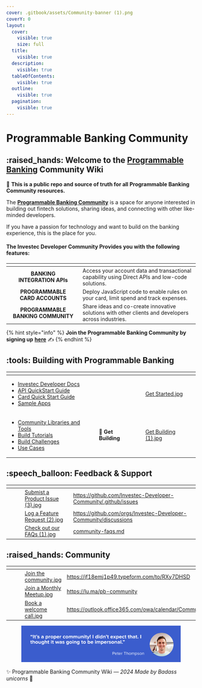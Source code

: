 ```yaml
---
cover: .gitbook/assets/Community-banner (1).png
coverY: 0
layout:
  cover:
    visible: true
    size: full
  title:
    visible: true
  description:
    visible: true
  tableOfContents:
    visible: true
  outline:
    visible: true
  pagination:
    visible: true
---
```


# Programmable Banking Community

## :raised\_hands: **Welcome to the** [**Programmable Banking**](https://www.investec.com/en\_za/banking/tech-professionals/programmable-banking.html) **Community Wiki**

:book: **This is a public repo and source of truth for all Programmable Banking Community resources.**

The [**Programmable Banking Community**](https://developer.investec.com/za/community) is a space for anyone interested in building out fintech solutions, sharing ideas, and connecting with other like-minded developers.

If you have a passion for technology and want to build on the banking experience, this is the place for you.

#### **The Investec Developer Community Provides you with the following features:**

<table data-view="cards"><thead><tr><th align="center"></th><th></th></tr></thead><tbody><tr><td align="center"><strong>BANKING</strong><br><strong>INTEGRATION APIs</strong></td><td>Access your account data and transactional capability using Direct APIs and low-code solutions.</td></tr><tr><td align="center"><strong>PROGRAMMABLE</strong><br><strong>CARD ACCOUNTS</strong></td><td>Deploy JavaScript code to enable rules on your card, limit spend and track expenses.</td></tr><tr><td align="center"><strong>PROGRAMMABLE BANKING COMMUNITY</strong></td><td>Share ideas and co-create innovative solutions with other clients and developers across industries.</td></tr></tbody></table>

{% hint style="info" %}
**Join the Programmable Banking Community by signing up** [**here**](https://jf18emj1p49.typeform.com/to/RXy7DHSD) ✍️
{% endhint %}

## :tools: Building with Programmable Banking

<table data-card-size="large" data-view="cards"><thead><tr><th></th><th data-hidden></th><th data-hidden></th><th data-hidden data-card-cover data-type="files"></th></tr></thead><tbody><tr><td><ul><li><a href="https://developer.investec.com/za/api-products">Investec Developer Docs</a></li><li><a href="get-started/api-quick-start-guide/">API QuickStart Guide</a></li><li><a href="broken-reference/">Card Quick Start Guide</a></li><li><a href="get-started/sample-apps.md">Sample Apps</a></li></ul></td><td></td><td></td><td><a href=".gitbook/assets/Get Started.jpg">Get Started.jpg</a></td></tr><tr><td><ul><li><a href="get-building/community-libraries-and-tools.md">Community Libraries and Tools</a></li><li><a href="get-building/build-something-simple/">Build Tutorials</a></li><li><a href="get-building/build-events/">Build Challenges</a></li><li><a href="get-building/use-cases/">Use Cases</a></li></ul></td><td>🔧 <strong>Get Building</strong></td><td></td><td><a href=".gitbook/assets/Get Building (1).jpg">Get Building (1).jpg</a></td></tr></tbody></table>

## :speech\_balloon: Feedback & Support

<table data-view="cards"><thead><tr><th></th><th data-hidden></th><th data-hidden></th><th data-hidden data-card-cover data-type="files"></th><th data-hidden data-card-target data-type="content-ref"></th></tr></thead><tbody><tr><td></td><td></td><td></td><td><a href=".gitbook/assets/Submist a Product Issue (3).jpg">Submist a Product Issue (3).jpg</a></td><td><a href="https://github.com/Investec-Developer-Community/.github/issues">https://github.com/Investec-Developer-Community/.github/issues</a></td></tr><tr><td></td><td></td><td></td><td><a href=".gitbook/assets/Log a Feature Request (2).jpg">Log a Feature Request (2).jpg</a></td><td><a href="https://github.com/orgs/Investec-Developer-Community/discussions">https://github.com/orgs/Investec-Developer-Community/discussions</a></td></tr><tr><td></td><td></td><td></td><td><a href=".gitbook/assets/Check out our FAQs (1).jpg">Check out our FAQs (1).jpg</a></td><td><a href="feedback-and-support/community-faqs.md">community-faqs.md</a></td></tr></tbody></table>

## :raised\_hands: Community

<table data-view="cards"><thead><tr><th></th><th data-hidden></th><th data-hidden></th><th data-hidden data-card-cover data-type="files"></th><th data-hidden data-card-target data-type="content-ref"></th></tr></thead><tbody><tr><td></td><td></td><td></td><td><a href=".gitbook/assets/Join the community.jpg">Join the community.jpg</a></td><td><a href="https://jf18emj1p49.typeform.com/to/RXy7DHSD">https://jf18emj1p49.typeform.com/to/RXy7DHSD</a></td></tr><tr><td></td><td></td><td></td><td><a href=".gitbook/assets/Join a Monthly Meetup.jpg">Join a Monthly Meetup.jpg</a></td><td><a href="https://lu.ma/pb-community">https://lu.ma/pb-community</a></td></tr><tr><td></td><td></td><td></td><td><a href=".gitbook/assets/Book a welcome call.jpg">Book a welcome call.jpg</a></td><td><a href="https://outlook.office365.com/owa/calendar/CommunityWelcomeCalls@investeceu.onmicrosoft.com/bookings/">https://outlook.office365.com/owa/calendar/CommunityWelcomeCalls@investeceu.onmicrosoft.com/bookings/</a></td></tr></tbody></table>

<figure><img src=".gitbook/assets/image (1).png" alt=""><figcaption></figcaption></figure>

✨ Programmable Banking Community Wiki _— 2024 Made by Badass unicorns_ 🦄
